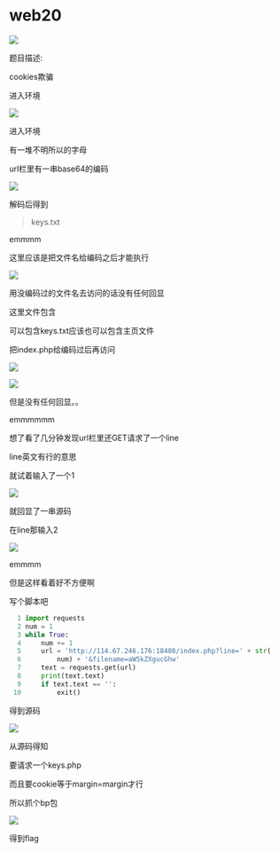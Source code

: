# web20

![](https://bulabula-1305079562.cos.ap-guangzhou.myqcloud.com/img/1618657929109-image-20210118095303073.png)

题目描述:

cookies欺骗

进入环境

![](https://bulabula-1305079562.cos.ap-guangzhou.myqcloud.com/img/1618657946290-image-20210118095358370.png)

进入环境

有一堆不明所以的字母

url栏里有一串base64的编码

![](https://bulabula-1305079562.cos.ap-guangzhou.myqcloud.com/img/1618657964474-image-20210118095522091.png)

解码后得到

> keys.txt

emmmm

这里应该是把文件名给编码之后才能执行

![](https://bulabula-1305079562.cos.ap-guangzhou.myqcloud.com/img/1618657978634-image-20210118095906068.png)

用没编码过的文件名去访问的话没有任何回显

这里文件包含

可以包含keys.txt应该也可以包含主页文件

把index.php给编码过后再访问

![](https://bulabula-1305079562.cos.ap-guangzhou.myqcloud.com/img/1618657993147-image-20210118100152707.png)

![](https://bulabula-1305079562.cos.ap-guangzhou.myqcloud.com/img/1618658009714-image-20210118100232535.png)

但是没有任何回显。。

emmmmmm

想了看了几分钟发现url栏里还GET请求了一个line

line英文有行的意思

就试着输入了一个1

![](https://bulabula-1305079562.cos.ap-guangzhou.myqcloud.com/img/1618658024211-image-20210118100414530.png)

就回显了一串源码

在line那输入2

![](https://bulabula-1305079562.cos.ap-guangzhou.myqcloud.com/img/1618658069890-image-20210118100503248.png)

emmmm

但是这样看着好不方便啊

写个脚本吧

```python
  1 import requests
  2 num = 1
  3 while True:
  4     num += 1
  5     url = 'http://114.67.246.176:18408/index.php?line=' + str(
  6         num) + '&filename=aW5kZXgucGhw'
  7     text = requests.get(url)
  8     print(text.text)
  9     if text.text == '':
 10         exit()
```

得到源码

![](https://bulabula-1305079562.cos.ap-guangzhou.myqcloud.com/img/1618658098736-image-20210118102257455.png)

从源码得知

要请求一个keys.php

而且要cookie等于margin=margin才行

所以抓个bp包

![](https://bulabula-1305079562.cos.ap-guangzhou.myqcloud.com/img/1618658115643-image-20210118102716698.png)

得到flag





